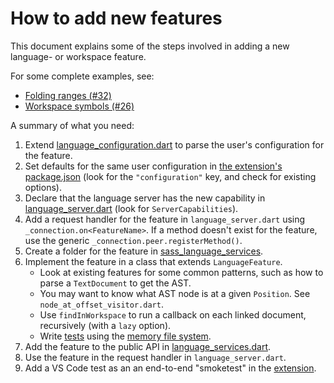 # How to add new features

This document explains some of the steps involved in adding a new language- or workspace feature.

For some complete examples, see:

- [Folding ranges (#32)](https://github.com/sass/dart-sass-language-server/pull/32/files)
- [Workspace symbols (#26)](https://github.com/sass/dart-sass-language-server/pull/26/files)

A summary of what you need:

1. Extend [language_configuration.dart](../../pkgs/sass_language_services/lib/src/configuration/language_configuration.dart) to parse the user's configuration for the feature.
2. Set defaults for the same user configuration in [the extension's package.json](../../extension/package.json) (look for the `"configuration"` key, and check for existing options).
3. Declare that the language server has the new capability in [language_server.dart](../../pkgs/sass_language_server/lib/src/language_server.dart) (look for `ServerCapabilities`).
4. Add a request handler for the feature in `language_server.dart` using `_connection.on<FeatureName>`. If a method doesn't exist for the feature, use the generic `_connection.peer.registerMethod()`.
5. Create a folder for the feature in [sass_language_services](../../pkgs/sass_language_services/lib/src/features/).
6. Implement the feature in a class that extends `LanguageFeature`.
   - Look at existing features for some common patterns, such as how to parse a `TextDocument` to get the AST.
   - You may want to know what AST node is at a given `Position`. See `node_at_offset_visitor.dart`.
   - Use `findInWorkspace` to run a callback on each linked document, recursively (with a `lazy` option).
   - Write [tests](../../pkgs/sass_language_services/test/features/) using the [memory file system](../../pkgs/sass_language_services/test/memory_file_system.dart).
7. Add the feature to the public API in [language_services.dart](../../pkgs/sass_language_services/lib/src/language_services.dart).
8. Use the feature in the request handler in `language_server.dart`.
9. Add a VS Code test as an an end-to-end "smoketest" in the [extension](../../extension/test/README.md).
